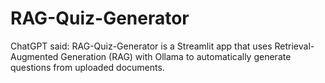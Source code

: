 # RAG-Quiz-Generator
ChatGPT said: RAG-Quiz-Generator is a Streamlit app that uses Retrieval-Augmented Generation (RAG) with Ollama to automatically generate questions from uploaded documents.
